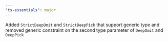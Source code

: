 ```yaml
---
"ts-essentials": major
---
```


Added `StrictDeepOmit` and `StrictDeepPick` that support generic type and removed generic constraint on the second type
parameter of `DeepOmit` and `DeepPick`
